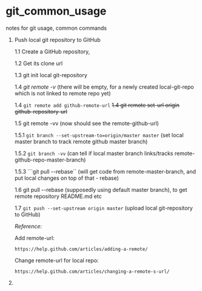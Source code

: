 # git_common_usage
notes for git usage, common commands

1. Push local git repository to GitHub

   1.1 Create a GitHub repository, 
   
   1.2 Get its clone url
   
   1.3 git init  local git-repository
   
   1.4 *git remote -v*   (there will be empty, for a newly created local-git-repo which is not linked to remote repo yet)
   
   1.4 ```git remote add github-remote-url``` 
   ~~1.4 git remote set-url origin github-repository-url~~
   
   1.5 git remote -vv  (now should see the remote-github-url)
   
      1.5.1  ```git branch --set-upstream-to=origin/master master```  (set local master branch to track remote github master branch)
      
      1.5.2  ```git branch -vv``` (can tell if local master branch links/tracks remote-github-repo-master-branch)
      
      1.5.3  ```git pull --rebase``  (will get code from remote-master-branch, and put local changes on top of that - rebase)
   
   1.6 git pull --rebase  (supposedly using default master branch),  to get remote repository README.md etc
   
   1.7 ```git push --set-upstream origin master```  (upload local git-repository to GitHub)
   
   *Reference:* 
   
    Add remote-url: 
    
       https://help.github.com/articles/adding-a-remote/
   
    Change remote-url for local repo: 
    
       https://help.github.com/articles/changing-a-remote-s-url/
   
2.    
